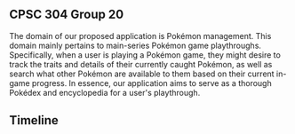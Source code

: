 ## CPSC 304 Group 20

The domain of our proposed application is Pokémon management. This domain mainly pertains to main-series Pokémon game playthroughs. Specifically, when a user is playing a Pokémon game, they might desire to track the traits and details of their currently caught Pokémon, as well as search what other Pokémon are available to them based on their current in-game progress. In essence, our application aims to serve as a thorough Pokédex and encyclopedia for a user's playthrough.

## Timeline